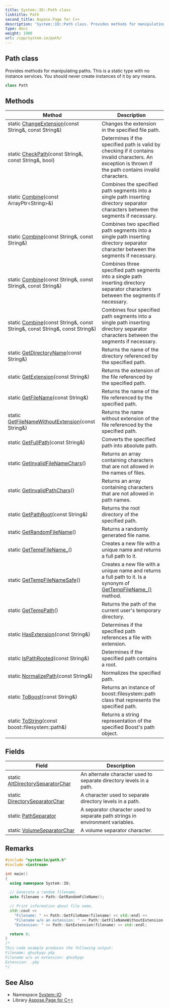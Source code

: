 ```yaml
---
title: System::IO::Path class
linktitle: Path
second_title: Aspose.Page for C++
description: 'System::IO::Path class. Provides methods for manipulating paths. This is a static type with no instance services. You should never create instances of it by any means in C++.'
type: docs
weight: 1900
url: /cpp/system.io/path/
---
```

## Path class


Provides methods for manipulating paths. This is a static type with no instance services. You should never create instances of it by any means.

```cpp
class Path
```

## Methods

| Method | Description |
| --- | --- |
| static [ChangeExtension](./changeextension/)(const String\&, const String\&) | Changes the extension in the specified file path. |
| static [CheckPath](./checkpath/)(const String\&, const String\&, bool) | Determines if the specified path is valid by checking if it contains invalid characters. An exception is thrown if the path contains invalid characters. |
| static [Combine](./combine/)(const ArrayPtr\<String\>\&) | Combines the specified path segments into a single path inserting directory separator characters between the segments if necessary. |
| static [Combine](./combine/)(const String\&, const String\&) | Combines two specified path segments into a single path inserting directory separator character between the segments if necessary. |
| static [Combine](./combine/)(const String\&, const String\&, const String\&) | Combines three specified path segments into a single path inserting directory separator characters between the segments if necessary. |
| static [Combine](./combine/)(const String\&, const String\&, const String\&, const String\&) | Combines four specified path segments into a single path inserting directory separator characters between the segments if necessary. |
| static [GetDirectoryName](./getdirectoryname/)(const String\&) | Returns the name of the directory referenced by the specified path. |
| static [GetExtension](./getextension/)(const String\&) | Returns the extension of the file referenced by the specified path. |
| static [GetFileName](./getfilename/)(const String\&) | Returns the name of the file referenced by the specified path. |
| static [GetFileNameWithoutExtension](./getfilenamewithoutextension/)(const String\&) | Returns the name without extension of the file referenced by the specified path. |
| static [GetFullPath](./getfullpath/)(const String\&) | Converts the specified path into absolute path. |
| static [GetInvalidFileNameChars](./getinvalidfilenamechars/)() | Returns an array containing characters that are not allowed in the names of files. |
| static [GetInvalidPathChars](./getinvalidpathchars/)() | Returns an array containing characters that are not allowed in path names. |
| static [GetPathRoot](./getpathroot/)(const String\&) | Returns the root directory of the specified path. |
| static [GetRandomFileName](./getrandomfilename/)() | Returns a randomly generated file name. |
| static [GetTempFileName_](./gettempfilename_/)() | Creates a new file with a unique name and returns a full path to it. |
| static [GetTempFileNameSafe](./gettempfilenamesafe/)() | Creates a new file with a unique name and returns a full path to it. Is a synonym of [GetTempFileName_()](./gettempfilename_/) method. |
| static [GetTempPath](./gettemppath/)() | Returns the path of the current user's temporary directory. |
| static [HasExtension](./hasextension/)(const String\&) | Determines if the specified path references a file with extension. |
| static [IsPathRooted](./ispathrooted/)(const String\&) | Determines if the specified path contains a root. |
| static [NormalizePath](./normalizepath/)(const String\&) | Normalizes the specified path. |
| static [ToBoost](./toboost/)(const String\&) | Returns an instance of boost::filesystem::path class that represents the specified path. |
| static [ToString](./tostring/)(const boost::filesystem::path\&) | Returns a string representation of the specified Boost's path object. |
## Fields

| Field | Description |
| --- | --- |
| static [AltDirectorySeparatorChar](./altdirectoryseparatorchar/) | An alternate character used to separate directory levels in a path. |
| static [DirectorySeparatorChar](./directoryseparatorchar/) | A character used to separate directory levels in a path. |
| static [PathSeparator](./pathseparator/) | A separator character used to separate path strings in environment variables. |
| static [VolumeSeparatorChar](./volumeseparatorchar/) | A volume separator character. |
## Remarks



```cpp
#include "system/io/path.h"
#include <iostream>

int main()
{
  using namespace System::IO;

  // Generate a random filename.
  auto filename = Path::GetRandomFileName();

  // Print information about file name.
  std::cout <<
    "Filename: " << Path::GetFileName(filename) << std::endl <<
    "Filename w/o an extension: " << Path::GetFileNameWithoutExtension(filename) << std::endl <<
    "Extension: " << Path::GetExtension(filename) << std::endl;

  return 0;
}
/*
This code example produces the following output:
Filename: qhuzkyqv.y6p
Filename w/o an extension: qhuzkyqv
Extension: .y6p
*/
```

## See Also

* Namespace [System::IO](../)
* Library [Aspose.Page for C++](../../)
